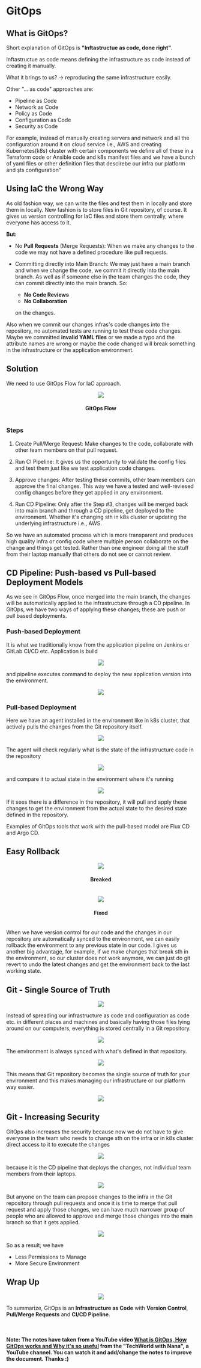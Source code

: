 # GitOps

## What is GitOps?

Short explanation of GitOps is **"Inftastructue as code, done right"**.

Inftastructue as code means defining the infrastructure as code instead of creating it manually.

What it brings to us? -> reproducing the same infrastructure easily.

Other "... as code" approaches are:

- Pipeline as Code
- Network as Code
- Policy as Code
- Configuration as Code
- Security as Code

For example, instead of manually creating servers and network and all the configuration around it on cloud service i.e., AWS and creating Kubernetes(k8s) cluster with certain components we define all of these in a Terraform code or Ansible code and k8s manifest files and we have a bunch of yaml files or other definition files that descirebe our infra our platform and şts configuration"

## Using IaC the Wrong Way

As old fashion way, we can write the files and test them in locally and store them in locally. New fashion is to store files in Git repository, of course. It gives us version controlling for IaC files and store them centrally, where everyone has access to it.

**But:**

- No **Pull Requests** (Merge Requests): When we make any changes to the code we may not have a defined procedure like pull requests.
- Committing directly into Main Branch: We may just have a main branch and when we change the code, we commit it directly into the main branch. As well as if someone else in the team changes the code, they can commit directly into the main branch. So:

  - **No Code Reviews**
  - **No Collaboration**

   on the changes.

Also when we commit our changes infras's code changes into the repository, no automated tests are running to test these code changes. Maybe we committed **invalid YAML files** or we made a typo and the attribute names are wrong or maybe the code changed will break something in the infrastructure or the application environment.

## Solution

We need to use GitOps Flow for IaC approach.

<p align="center"><img src="./images/GitOps/image-1.png"></p>
<h4 align="center">GitOps Flow<br><br></h1>

### Steps

 1. Create Pull/Merge Request: Make changes to the code, collaborate with other team members on that pull request.
 2. Run CI Pipeline: It gives us the opportunity to validate the config files and test them just like we test application code changes.

 3. Approve changes: After testing these commits, other team members can approve the final changes. This way we have a tested and well-reviesed config changes before they get applied in any environment.

 4. Run CD Pipeline: Only after the Step #3, changes will be merged back into main branch and through a CD pipeline, get deployed to the environment. Whether it's changing sth in k8s cluster or updating the underlying infrastructure i.e., AWS.

 So we have an automated process which is more transparent and produces high quality infra or config code where multiple person collaborate on the change and things get tested. Rather than one engineer doing all the stuff from their laptop manually that others do not see or cannot review.

## CD Pipeline: Push-based vs Pull-based Deployment Models

As we see in GitOps Flow, once merged into the main branch, the changes will be automatically applied to the infrastructure through a CD pipeline. In GitOps, we have two ways of applying these changes; these are push or pull based deployments.

### Push-based Deployment

It is what we traditionally know from the application pipeline on Jenkins or GitLab CI/CD etc. Application is build

<p align="center"><img src="./images/GitOps/image-2.png"></p>

and pipeline executes command to deploy the new application version into the environment.

<p align="center"><img src="./images/GitOps/image-3.png"></p>

### Pull-based Deployment

Here we have an agent installed in the environment like in k8s cluster, that actively pulls the changes from the Git repository itself.

<p align="center"><img src="./images/GitOps/image-4.png"></p>

The agent will check regularly what is the state of the infrastructure code in the repository

<p align="center"><img src="./images/GitOps/image-5.png"></p>

and compare it to actual state in the environment where it's running

<p align="center"><img src="./images/GitOps/image-6.png"></p>

If it sees there is a difference in the repository, it will pull and apply these changes to get the environment from the actual state to the desired state defined in the repository.

Examples of GitOps tools that work with the pull-based model are Flux CD and Argo CD.

## Easy Rollback

<p align="center"><img src="./images/GitOps/image-7.png"></p>
<h4 align="center">Breaked<br><br></h1>

<p align="center"><img src="./images/GitOps/image-8.png"></p>
<h4 align="center">Fixed<br><br></h1>

When we have version control for our code and the changes in our repository are automatically synced to the environment, we can easily rollback the environment to any previous state in our code. I gives us another big advantage, for example, if we make changes that break sth in the environment, so our cluster does not work anymore, we can just do git revert to undo the latest changes and get the environment back to the last working state.

## Git - Single Source of Truth

<p align="center"><img src="./images/GitOps/image-9.png"></p>

Instead of spreading our infrastructure as code and configuration as code etc. in different places and machines and basically having those files lying around on our computers, everything is stored centrally in a Git repository.

<p align="center"><img src="./images/GitOps/image-10.png"></p>

The environment is always synced with what's defined in that repository.

<p align="center"><img src="./images/GitOps/image-11.png"></p>

This means that Git repository becomes the single source of truth for your environment and this makes managing our infrastructure or our platform way easier.

<p align="center"><img src="./images/GitOps/image-12.png"></p>

## Git - Increasing Security

GitOps also increases the security because now we do not have to give everyone in the team who needs to change sth on the infra or in k8s cluster direct access to it to execute the changes

<p align="center"><img src="./images/GitOps/image-13.png"></p>

because it is the CD pipeline that deploys the changes, not individual team members from their laptops.

<p align="center"><img src="./images/GitOps/image-14.png"></p>

But anyone on the team can propose changes to the infra in the Git repository through pull requests and once it is time to merge that pull request and apply those changes, we can have much narrower group of people who are allowed to approve and merge those changes into the main branch so that it gets applied.

<p align="center"><img src="./images/GitOps/image-15.png"></p>

So as a result; we have

- Less Permissions to Manage
- More Secure Environment

## Wrap Up

<p align="center"><img src="./images/GitOps/image-16.png"></p>

To summarize, GitOps is an **Infrastructure as Code** with **Version Control**, **Pull/Merge Requests** and **CI/CD Pipeline**.

<br>

#### Note: The notes have taken from a YouTube video [What is GitOps, How GitOps works and Why it's so useful](https://www.youtube.com/watch?v=f5EpcWp0THw&ab_channel=TechWorldwithNana) from the "TechWorld with Nana", a YouTube channel. You can watch it and add/change the notes to improve the document. Thanks :)
